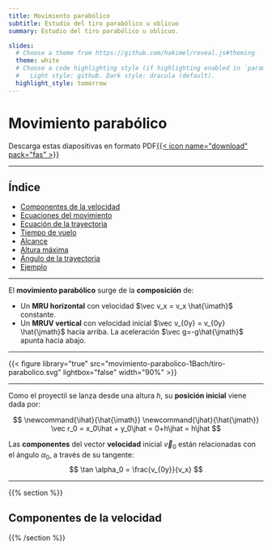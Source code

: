 ```yaml
---
title: Movimiento parabólico
subtitle: Estudio del tiro parabólico u oblicuo
summary: Estudio del tiro parabólico u oblicuo.

slides:
  # Choose a theme from https://github.com/hakimel/reveal.js#theming
  theme: white
  # Choose a code highlighting style (if highlighting enabled in `params.toml`)
  #   Light style: github. Dark style: dracula (default).
  highlight_style: tomorrow
---
```


# Movimiento parabólico

Descarga estas diapositivas en formato PDF[{{< icon name="download" pack="fas" >}}](?print-pdf#)

---

## Índice

- [Componentes de la velocidad](#/2)
- [Ecuaciones del movimiento](#/3)
- [Ecuación de la trayectoria](#/4)
- [Tiempo de vuelo](#/5)
- [Alcance](#/6)
- [Altura máxima](#/7)
- [Ángulo de la trayectoria](#/8)
- [Ejemplo](#/9)

---

El **movimiento parabólico** surge de la **composición** de:

- Un **MRU horizontal** con velocidad $\vec v_x = v_x \hat{\imath}$ constante.
- Un **MRUV vertical** con velocidad inicial $\vec v_{0y} = v_{0y} \hat{\jmath}$ hacia arriba. La aceleración $\vec g=-g\hat{\jmath}$ apunta hacia abajo.

---

{{< figure library="true" src="movimiento-parabolico-1Bach/tiro-parabolico.svg" lightbox="false" width="90%" >}}

---

Como el proyectil se lanza desde una altura $h$, su __posición inicial__ viene dada por:

$$
\newcommand{\ihat}{\hat{\imath}}
\newcommand{\jhat}{\hat{\jmath}}
\vec r_0 = x_0\ihat + y_0\jhat = 0+h\jhat = h\jhat
$$

Las **componentes** del vector **velocidad** inicial $\vec v_0$ están relacionadas con el ángulo $\alpha_0$, a través de su tangente:
$$
\tan \alpha_0 = \frac{v_{0y}}{v_x}
$$

---

{{% section %}}

## Componentes de la velocidad



{{% /section %}}